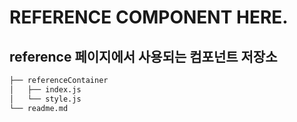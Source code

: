 # REFERENCE COMPONENT HERE.

## reference 페이지에서 사용되는 컴포넌트 저장소

```bash
├── referenceContainer
│   ├── index.js
│   └── style.js
└── readme.md
```
